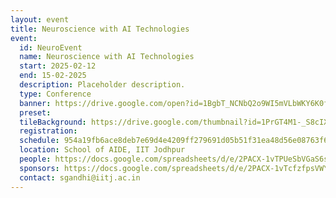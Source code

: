 ```yaml
---
layout: event
title: Neuroscience with AI Technologies
event: 
  id: NeuroEvent
  name: Neuroscience with AI Technologies
  start: 2025-02-12
  end: 15-02-2025
  description: Placeholder description.
  type: Conference
  banner: https://drive.google.com/open?id=1BgbT_NCNbQ2o9WI5mVLbWKY6K0fJkyMT
  preset: 
  tileBackground: https://drive.google.com/thumbnail?id=1PrGT4M1-_S8cIXbnxB9Imbt6_ylWJLix&sz=w300
  registration: 
  schedule: 954a19fb6ace8deb7e69d4e4209ff279691d05b51f31ea48d56e08763f68eeee@group.calendar.google.com
  location: School of AIDE, IIT Jodhpur
  people: https://docs.google.com/spreadsheets/d/e/2PACX-1vTPUeSbVGaS6s3Eez2aRwb8hgSGH5enhv_RfG6MEqq8C-XTEyGa3jbPbu23Ckc1fSmBE1hkyMuz76wc/pub?gid=1271978415&single=true&output=tsv
  sponsors: https://docs.google.com/spreadsheets/d/e/2PACX-1vTcfzfpsVWYhEEn4cO1gIT69quSuLbrUVHt8x0HptJhsOqJbAzIucUVfwV6lqfBslLV_6jSdJ7o_Jh4/pub?gid=167035070&single=true&output=tsv
  contact: sgandhi@iitj.ac.in
---
```


